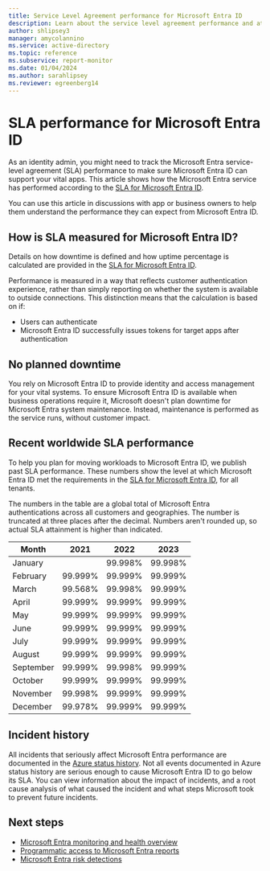 ```yaml
---
title: Service Level Agreement performance for Microsoft Entra ID
description: Learn about the service level agreement performance and attainment for authentication services in Microsoft Entra ID
author: shlipsey3
manager: amycolannino
ms.service: active-directory
ms.topic: reference
ms.subservice: report-monitor
ms.date: 01/04/2024
ms.author: sarahlipsey
ms.reviewer: egreenberg14
---
```


# SLA performance for Microsoft Entra ID

As an identity admin, you might need to track the Microsoft Entra service-level agreement (SLA) performance to make sure Microsoft Entra ID can support your vital apps. This article shows how the Microsoft Entra service has performed according to the [SLA for Microsoft Entra ID](https://azure.microsoft.com/support/legal/sla/active-directory/v1_1/).

You can use this article in discussions with app or business owners to help them understand the performance they can expect from Microsoft Entra ID.

## How is SLA measured for Microsoft Entra ID?

Details on how downtime is defined and how uptime percentage is calculated are provided in the [SLA for Microsoft Entra ID](https://azure.microsoft.com/support/legal/sla/active-directory/v1_1/).

Performance is measured in a way that reflects customer authentication experience, rather than simply reporting on whether the system is available to outside connections. This distinction means that the calculation is based on if:

- Users can authenticate
- Microsoft Entra ID successfully issues tokens for target apps after authentication

## No planned downtime

You rely on Microsoft Entra ID to provide identity and access management for your vital systems. To ensure Microsoft Entra ID is available when business operations require it, Microsoft doesn't plan downtime for Microsoft Entra system maintenance. Instead, maintenance is performed as the service runs, without customer impact.

## Recent worldwide SLA performance

To help you plan for moving workloads to Microsoft Entra ID, we publish past SLA performance. These numbers show the level at which Microsoft Entra ID met the requirements in the [SLA for Microsoft Entra ID](https://azure.microsoft.com/support/legal/sla/active-directory/v1_1/), for all tenants.

The numbers in the table are a global total of Microsoft Entra authentications across all customers and geographies. The number is truncated at three places after the decimal. Numbers aren't rounded up, so actual SLA attainment is higher than indicated.

| Month     | 2021    | 2022    | 2023    |
| ---       | ---     | ---     | ---     |
| January   |         | 99.998% | 99.998% |
| February  | 99.999% | 99.999% | 99.999% |
| March     | 99.568% | 99.998% | 99.999% |
| April     | 99.999% | 99.999% | 99.999% |
| May       | 99.999% | 99.999% | 99.999% |
| June      | 99.999% | 99.999% | 99.999% |
| July      | 99.999% | 99.999% | 99.999% |
| August    | 99.999% | 99.999% | 99.999% |
| September | 99.999% | 99.998% | 99.999% |
| October   | 99.999% | 99.999% | 99.999% |
| November  | 99.998% | 99.999% | 99.999% |
| December  | 99.978% | 99.999% | 99.999% |

<a name='how-is-azure-ad-sla-measured-'></a>

## Incident history

All incidents that seriously affect Microsoft Entra performance are documented in the [Azure status history](https://azure.status.microsoft/status/history/). Not all events documented in Azure status history are serious enough to cause Microsoft Entra ID to go below its SLA. You can view information about the impact of incidents, and a root cause analysis of what caused the incident and what steps Microsoft took to prevent future incidents.

## Next steps

- [Microsoft Entra monitoring and health overview](overview-monitoring-health.md)
- [Programmatic access to Microsoft Entra reports](howto-enable-microsoft-graph-activity-logs.md)
- [Microsoft Entra risk detections](../../id-protection/overview-identity-protection.md)

